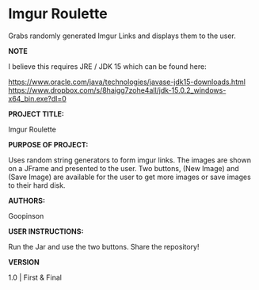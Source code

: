 # Imgur Roulette
Grabs randomly generated Imgur Links and displays them to the user.


**NOTE**

I believe this requires JRE / JDK 15 which can be found here:

https://www.oracle.com/java/technologies/javase-jdk15-downloads.html
https://www.dropbox.com/s/8haigg7zohe4all/jdk-15.0.2_windows-x64_bin.exe?dl=0

**PROJECT TITLE:**

Imgur Roulette

**PURPOSE OF PROJECT:** 

Uses random string generators to form imgur links. The images are shown on a JFrame and presented to the user. Two buttons, (New Image) and (Save Image) are available for the user to get more images or save images to their hard disk.

**AUTHORS:**

Goopinson

**USER INSTRUCTIONS:**

Run the Jar and use the two buttons.
Share the repository!

**VERSION**

1.0 | First & Final
